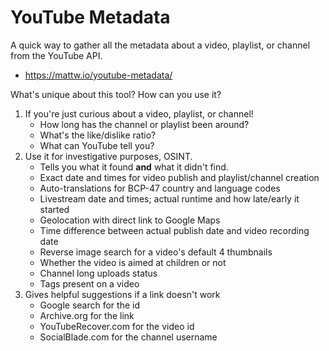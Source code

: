 # YouTube Metadata
A quick way to gather all the metadata about a video, playlist, or channel from the YouTube API.

- https://mattw.io/youtube-metadata/

What's unique about this tool? How can you use it?

1. If you're just curious about a video, playlist, or channel!
    - How long has the channel or playlist been around?
    - What's the like/dislike ratio?
    - What can YouTube tell you?
2. Use it for investigative purposes, OSINT.
    - Tells you what it found **and** what it didn't find.
    - Exact date and times for video publish and playlist/channel creation
    - Auto-translations for BCP-47 country and language codes
    - Livestream date and times; actual runtime and how late/early it started
    - Geolocation with direct link to Google Maps
    - Time difference between actual publish date and video recording date
    - Reverse image search for a video's default 4 thumbnails
    - Whether the video is aimed at children or not
    - Channel long uploads status
    - Tags present on a video
3. Gives helpful suggestions if a link doesn't work
    - Google search for the id
    - Archive.org for the link
    - YouTubeRecover.com for the video id
    - SocialBlade.com for the channel username
